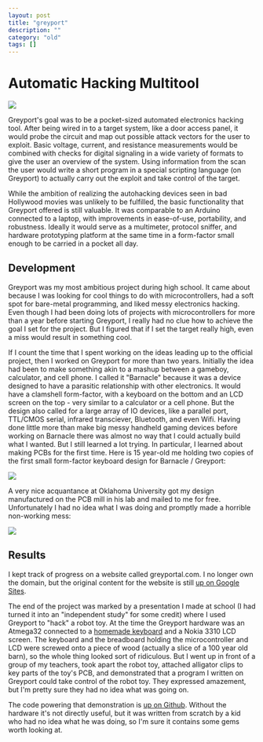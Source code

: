 ```yaml
---
layout: post
title: "greyport"
description: ""
category: "old"
tags: []
---
```


# Automatic Hacking Multitool

![](http://hackniac.com/images/posts/greyport/greyportbanner.png)

Greyport's goal was to be a pocket-sized automated electronics hacking tool. After being wired in to a target system, like a door access panel, it would probe the circuit and map out possible attack vectors for the user to exploit. Basic voltage, current, and resistance measurements would be combined with checks for digital signaling in a wide variety of formats to give the user an overview of the system. Using information from the scan the user would write a short program in a special scripting language (on Greyport) to actually carry out the exploit and take control of the target.

While the ambition of realizing the autohacking devices seen in bad Hollywood movies was unlikely to be fulfilled, the basic functionality that Greyport offered is still valuable. It was comparable to an Arduino connected to a laptop, with improvements in ease-of-use, portability, and robustness. Ideally it would serve as a multimeter, protocol sniffer, and hardware prototyping platform at the same time in a form-factor small enough to be carried in a pocket all day.

## Development

Greyport was my most ambitious project during high school. It came about because I was looking for cool things to do with microcontrollers, had a soft spot for bare-metal programming, and liked messy electronics hacking. Even though I had been doing lots of projects with microcontrollers for more than a year before starting Greyport, I really had no clue how to achieve the goal I set for the project. But I figured that if I set the target really high, even a miss would result in something cool.

If I count the time that I spent working on the ideas leading up to the official project, then I worked on Greyport for more than two years. Initially the idea had been to make something akin to a mashup between a gameboy, calculator, and cell phone. I called it "Barnacle" because it was a device designed to have a parasitic relationship with other electronics. It would have a clamshell form-factor, with a keyboard on the bottom and an LCD screen on the top - very similar to a calculator or a cell phone. But the design also called for a large array of IO devices, like a parallel port, TTL/CMOS serial, infrared transciever, Bluetooth, and even Wifi. Having done little more than make big messy handheld gaming devices before working on Barnacle there was almost no way that I could actually build what I wanted. But I still learned a lot trying. In particular, I learned about making PCBs for the first time. Here is 15 year-old me holding two copies of the first small form-factor keyboard design for Barnacle / Greyport:

![](http://hackniac.com/images/posts/greyport/boards_15me.jpg)

A very nice acquantance at Oklahoma University got my design manufactured on the PCB mill in his lab and mailed to me for free. Unfortunately I had no idea what I was doing and promptly made a horrible non-working mess:

![](http://hackniac.com/images/posts/greyport/cruftboard.jpg)

## Results

I kept track of progress on a website called greyportal.com. I no longer own the domain, but the original content for the website is still [up on Google Sites](https://sites.google.com/site/greyportproject/).

The end of the project was marked by a presentation I made at school (I had turned it into an "independent study" for some credit) where I used Greyport to "hack" a robot toy. At the time the Greyport hardware was an Atmega32 connected to a [homemade keyboard](http://owentrueblood.me/old/2012/09/04/greyport_keyboard.html) and a Nokia 3310 LCD screen. The keyboard and the breadboard holding the microcontroller and LCD were screwed onto a piece of wood (actually a slice of a 100 year old barn), so the whole thing looked sort of ridiculous. But I went up in front of a group of my teachers, took apart the robot toy, attached alligator clips to key parts of the toy's PCB, and demonstrated that a program I written on Greyport could take control of the robot toy. They expressed amazement, but I'm pretty sure they had no idea what was going on.

The code powering that demonstration is [up on Github](https://github.com/jmptable/greyport). Without the hardware it's not directly useful, but it was written from scratch by a kid who had no idea what he was doing, so I'm sure it contains some gems worth looking at.

